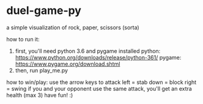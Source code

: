# duel-game-py
a simple visualization of rock, paper, scissors (sorta)

how to run it:
1. first, you'll need python 3.6 and pygame installed
python: https://www.python.org/downloads/release/python-361/
pygame: https://www.pygame.org/download.shtml
2. then, run play_me.py

how to win/play:
use the arrow keys to attack
left = stab
down = block
right = swing
if you and your opponent use the same attack, you'll get an extra health (max 3)
have fun! :)
